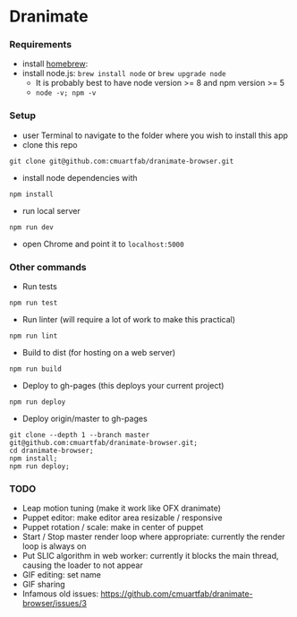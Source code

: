 # Dranimate

### Requirements
- install [homebrew](https://brew.sh/):
- install node.js: `brew install node` or `brew upgrade node`
  - It is probably best to have node version >= 8 and npm version >= 5
  - `node -v; npm -v`

### Setup
- user Terminal to navigate to the folder where you wish to install this app
- clone this repo
```
git clone git@github.com:cmuartfab/dranimate-browser.git
```

- install node dependencies with
```
npm install
```

- run local server
```
npm run dev
```

- open Chrome and point it to `localhost:5000`

### Other commands
- Run tests
```
npm run test
```
- Run linter (will require a lot of work to make this practical)
```
npm run lint
```
- Build to dist (for hosting on a web server)
```
npm run build
```
- Deploy to gh-pages (this deploys your current project)
```
npm run deploy
```
- Deploy origin/master to gh-pages
```
git clone --depth 1 --branch master git@github.com:cmuartfab/dranimate-browser.git;
cd dranimate-browser;
npm install;
npm run deploy;
```

### TODO
* Leap motion tuning (make it work like OFX dranimate)
* Puppet editor: make editor area resizable / responsive
* Puppet rotation / scale: make in center of puppet
* Start / Stop master render loop where appropriate: currently the render loop is always on
* Put SLIC algorithm in web worker: currently it blocks the main thread, causing the loader to not appear
* GIF editing: set name
* GIF sharing
* Infamous old issues: https://github.com/cmuartfab/dranimate-browser/issues/3
